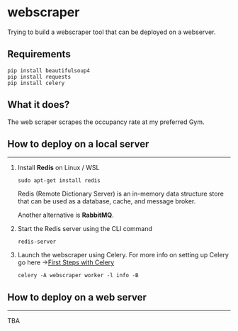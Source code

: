 # webscraper
Trying to build a webscraper tool that can be deployed on a webserver.


## Requirements
    pip install beautifulsoup4
    pip install requests
    pip install celery
    


## What it does?
The web scraper scrapes the occupancy rate at my preferred Gym.

## How to deploy on a local server
---

1. Install **Redis** on Linux / WSL
    ```
    sudo apt-get install redis 
    ```

    Redis (Remote Dictionary Server) is an in-memory data structure store that can be used as a database, cache, and message broker. 

    Another alternative is **RabbitMQ**. 

2. Start the Redis server using the CLI command
    ```
    redis-server
    ```

3. Launch the webscraper using Celery. 
    For more info on setting up Celery go here ->[First Steps with Celery](https://docs.celeryq.dev/en/stable/getting-started/first-steps-with-celery.html)
    ```
    celery -A webscraper worker -l info -B
    ```

## How to deploy on a web server
---
TBA


